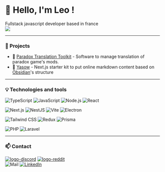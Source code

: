 # 👋 Hello, I'm Leo !

Fullstack javascript developer based in france<br/>
![](https://komarev.com/ghpvc/?username=khoeos&abbreviated=true)

---

### 🔨 Projects

- 🚀 [Paradox Translation Toolkit](https://github.com/khoeos/paradox-translation-toolkit) - Software to manage translation of paradox game's mods.
- 📄 [Yasow](https://github.com/khoeos/yasow) - Next.js starter kit to put online markdown content based on [Obsidian](https://obsidian.md/)'s structure

---

### 💡 Technologies and tools
![TypeScript](https://img.shields.io/badge/-TypeScript-grey?style=flat&logo=typescript&logoColor=3178C6)
![JavaScript](https://img.shields.io/badge/-JavaScript-grey?style=flat&logo=javascript&logoColor=F7DF1E)
![Node.js](https://img.shields.io/badge/-Node.js-grey?style=flat&logo=node.js&logoColor=339933)
![React](https://img.shields.io/badge/-React-grey?style=flat&logo=react&logoColor=61DAFB)

![Next.js](https://img.shields.io/badge/-Next.js-grey?style=flat&logo=next.js&logoColor=ffffff)
![NestJS](https://img.shields.io/badge/-NestJS-grey?style=flat&logo=nestjs&logoColor=E0234E)
![Vite](https://img.shields.io/badge/-Vite-grey?style=flat&logo=vite&logoColor=646CFF)
![Electron](https://img.shields.io/badge/-Electron-grey?style=flat&logo=electron&logoColor=47848F)

![Tailwind CSS](https://img.shields.io/badge/-Tailwind%20CSS-grey?style=flat&logo=tailwind-css&logoColor=06B6D4)
![Redux](https://img.shields.io/badge/-Redux-grey?style=flat&logo=redux&logoColor=764ABC)
![Prisma](https://img.shields.io/badge/-Prisma-grey?style=flat&logo=prisma&logoColor=2D3748)

![PHP](https://img.shields.io/badge/-PHP-grey?style=flat&logo=php&logoColor=777BB4)
![Laravel](https://img.shields.io/badge/-Laravel-grey?style=flat&logo=laravel&logoColor=FF2D20)

---

### 📫 Contact
[![logo-discord](https://img.shields.io/badge/khoeos-grey?style=flat&logo=discord)](https://discordapp.com/users/170144954964770816)
[![logo-reddit](https://img.shields.io/badge/khoeos-grey?style=flat&logo=reddit)](https://www.reddit.com/user/khoeos/) <br/>
![Mail](https://img.shields.io/badge/contact@ljeanjean.me-grey?style=flat&logo=mail.ru&logoColor=ffffff) 
[![LinkedIn](https://img.shields.io/badge/-LinkedIn-grey?style=flat&logo=linkedin&logoColor=0A66C2)](https://www.linkedin.com/in/leo-jeanjean/)


